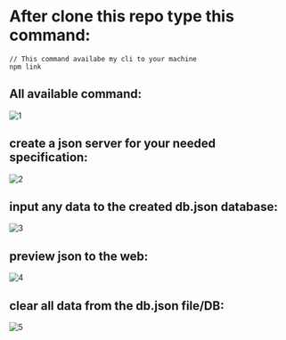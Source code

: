 # After clone this repo type this command:

```
// This command availabe my cli to your machine
npm link

```
## All available command:
![1](https://github.com/tanvir07-cell/mock-json-cli/assets/71336291/44a6dc53-a962-457f-8c6a-69c4438f732f)

## create a json server for your needed specification:
![2](https://github.com/tanvir07-cell/mock-json-cli/assets/71336291/f4a90d37-1267-47f1-a30c-c92902a6256f)

## input any data to the created db.json database:
![3](https://github.com/tanvir07-cell/mock-json-cli/assets/71336291/e37061b1-6dcf-4fbc-9c18-b8a06f0aa364)

## preview json to the web:
![4](https://github.com/tanvir07-cell/mock-json-cli/assets/71336291/e0dc6fbc-a810-44d5-92bd-d145309be824)

## clear all data from the db.json file/DB:
![5](https://github.com/tanvir07-cell/mock-json-cli/assets/71336291/3b9a1155-ca29-4aed-b41b-ed52f79f309f)
